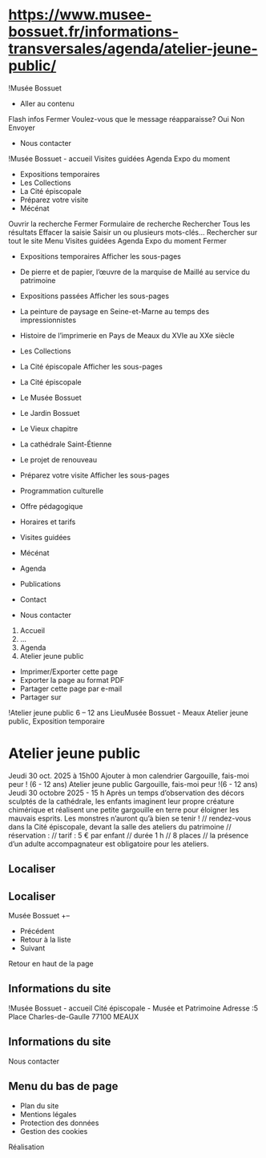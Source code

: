 # https://www.musee-bossuet.fr/informations-transversales/agenda/atelier-jeune-public/

!Musée Bossuet
 * Aller au contenu

Flash infos
Fermer
Voulez-vous que le message réapparaisse? 
Oui 
Non 
Envoyer
 * Nous contacter

!Musée Bossuet - accueil
Visites guidées
Agenda
Expo du moment
 * Expositions temporaires 
 * Les Collections
 * La Cité épiscopale 
 * Préparez votre visite 
 * Mécénat

Ouvrir la recherche
Fermer
Formulaire de recherche
Rechercher
Tous les résultats
Effacer la saisie Saisir un ou plusieurs mots-clés…
Rechercher sur tout le site
Menu
Visites guidées
Agenda
Expo du moment
Fermer
 * Expositions temporaires Afficher les sous-pages
 * De pierre et de papier, l’œuvre de la marquise de Maillé au service du patrimoine
 * Expositions passées Afficher les sous-pages
 * La peinture de paysage en Seine-et-Marne au temps des impressionnistes
 * Histoire de l’imprimerie en Pays de Meaux du XVIe au XXe siècle
 * Les Collections
 * La Cité épiscopale Afficher les sous-pages
 * La Cité épiscopale
 * Le Musée Bossuet
 * Le Jardin Bossuet
 * Le Vieux chapitre
 * La cathédrale Saint-Étienne
 * Le projet de renouveau
 * Préparez votre visite Afficher les sous-pages
 * Programmation culturelle
 * Offre pédagogique
 * Horaires et tarifs
 * Visites guidées
 * Mécénat

 * Agenda
 * Publications
 * Contact

 * Nous contacter

 1. Accueil
 2. ...
 3. Agenda
 4. Atelier jeune public

 * Imprimer/Exporter cette page
 * Exporter la page au format PDF
 * Partager cette page par e-mail
 * Partager sur

!Atelier jeune public 6 – 12 ans
LieuMusée Bossuet - Meaux 
Atelier jeune public, Exposition temporaire
# Atelier jeune public
Jeudi 30 oct. 2025
à 15h00 
Ajouter à mon calendrier
Gargouille, fais-moi peur ! (6 - 12 ans) 
Atelier jeune public
Gargouille, fais-moi peur !(6 - 12 ans)
Jeudi 30 octobre 2025 - 15 h
Après un temps d’observation des décors sculptés de la cathédrale, les enfants imaginent leur propre créature chimérique et réalisent une petite gargouille en terre pour éloigner les mauvais esprits. Les monstres n’auront qu’à bien se tenir !
// rendez-vous dans la Cité épiscopale, devant la salle des ateliers du patrimoine // réservation : // tarif : 5 € par enfant // durée 1 h // 8 places // la présence d’un adulte accompagnateur est obligatoire pour les ateliers.
## Localiser
## Localiser
Musée Bossuet 
+–
 * Précédent 
 * Retour à la liste 
 * Suivant 

Retour en haut de la page 
## Informations du site
!Musée Bossuet - accueil
Cité épiscopale - Musée et Patrimoine
Adresse :5 Place Charles-de-Gaulle 77100 MEAUX
## Informations du site
Nous contacter
## Menu du bas de page
 * Plan du site
 * Mentions légales
 * Protection des données
 * Gestion des cookies

Réalisation
